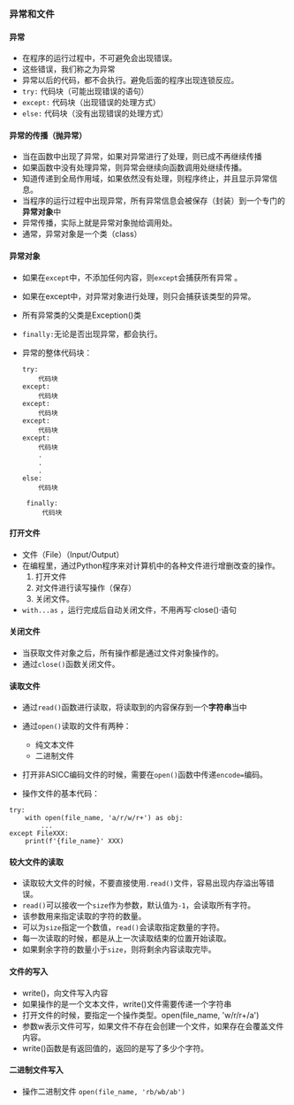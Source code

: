 ### 异常和文件
#### 异常
- 在程序的运行过程中，不可避免会出现错误。
- 这些错误，我们称之为异常
- 异常以后的代码，都不会执行。避免后面的程序出现连锁反应。
- `try:`
  代码块（可能出现错误的语句）
- `except:`
  代码块（出现错误的处理方式）
- `else:`
  代码块（没有出现错误的处理方式）

#### 异常的传播（抛异常）
- 当在函数中出现了异常，如果对异常进行了处理，则已成不再继续传播
- 如果函数中没有处理异常，则异常会继续向函数调用处继续传播。
- 知道传递到全局作用域，如果依然没有处理，则程序终止，并且显示异常信息。
- 当程序的运行过程中出现异常，所有异常信息会被保存（封装）到一个专门的**异常对象**中
- 异常传播，实际上就是异常对象抛给调用处。
- 通常，异常对象是一个类（class）


#### 异常对象
- 如果在`except`中，不添加任何内容，则`except`会捕获所有异常 。
- 如果在except中，对异常对象进行处理，则只会捕获该类型的异常。
- 所有异常类的父类是Exception()类
- `finally:`无论是否出现异常，都会执行。

- 异常的整体代码块：
  ```
  try:
      代码块
  except:
      代码块
  except:
      代码块
  except:
      代码块
  except:
      代码块
      .
      .
      .
  else:
      代码块
      
   finally:
       代码块
  ```

#### 打开文件
- 文件（File）（Input/Output）
- 在编程里，通过Python程序来对计算机中的各种文件进行增删改查的操作。
  1. 打开文件
  2. 对文件进行读写操作（保存）
  3. 关闭文件。
- `with...as` ，运行完成后自动关闭文件，不用再写·close()·语句
#### 关闭文件
- 当获取文件对象之后，所有操作都是通过文件对象操作的。
- 通过`close()`函数关闭文件。


#### 读取文件
- 通过`read()`函数进行读取，将读取到的内容保存到一个**字符串**当中
- 通过`open()`读取的文件有两种：
  - 纯文本文件
  - 二进制文件
- 打开非ASICC编码文件的时候，需要在`open()`函数中传递`encode=`编码。

- 操作文件的基本代码：

```
try:
    with open(file_name, 'a/r/w/r+') as obj:
        ...
except FileXXX:
    print(f'{file_name}' XXX)  
```


#### 较大文件的读取
- 读取较大文件的时候，不要直接使用`.read()`文件，容易出现内存溢出等错误。
- `read()`可以接收一个`size`作为参数，默认值为`-1`，会读取所有字符。
- 该参数用来指定读取的字符的数量。
- 可以为`size`指定一个数值，`read()`会读取指定数量的字符。
- 每一次读取的时候，都是从上一次读取结束的位置开始读取。
- 如果剩余字符的数量小于`size`，则将剩余内容读取完毕。


#### 文件的写入
- write()，向文件写入内容
- 如果操作的是一个文本文件，write()文件需要传递一个字符串
- 打开文件的时候，要指定一个操作类型。open(file_name, 'w/r/r+/a')
- 参数w表示文件可写，如果文件不存在会创建一个文件，如果存在会覆盖文件内容。
- write()函数是有返回值的，返回的是写了多少个字符。

#### 二进制文件写入
- 操作二进制文件 `open(file_name, 'rb/wb/ab')`
